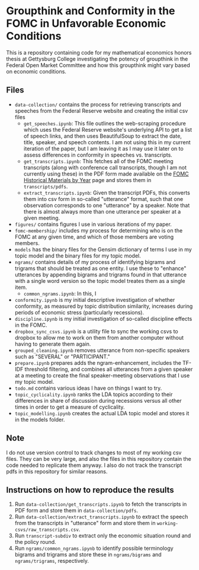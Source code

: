 # Groupthink and Conformity in the FOMC in Unfavorable Economic Conditions

This is a repository containing code for my mathematical economics honors thesis at Gettysburg College investigating the potency of groupthink in the Federal Open Market Committee and how this groupthink might vary based on economic conditions.

## Files

- `data-collection/` contains the process for retrieving transcripts and speeches from the Federal Reserve website and creating the initial csv files
    - `get_speeches.ipynb`: This file outlines the web-scraping procedure which uses the Federal Reserve website's underlying API to get a list of speech links, and then uses BeautifulSoup to extract the date, title, speaker, and speech contents. I am not using this in my current iteration of the paper, but I am leaving it as I may use it later on to assess differences in conformity in speeches vs. transcripts.
    - `get_transcripts.ipynb`: This fetches all of the FOMC meeting transcripts (along with conference call transcripts, though I am not currently using these) in the PDF form made available on the [FOMC Historical Materials by Year](https://www.federalreserve.gov/monetarypolicy/fomc_historical_year.htm) page and stores them in `transcripts/pdfs`.
    - `extract_transcripts.ipynb`: Given the transcript PDFs, this converts them into csv form in so-called "utterance" format, such that one observation corresponds to one "utterance" by a speaker. Note that there is almost always more than one utterance per speaker at a given meeting.
- `figures/` contains figures I use in various iterations of my paper.
- `fomc-membership/` includes my process for determining who is on the FOMC at any given time, and which of those members are voting members.
- `models` has the binary files for the Gensim dictionary of terms I use in my topic model and the binary files for my topic model.
- `ngrams/` contains details of my process of identifying bigrams and trigrams that should be treated as one entity. I use these to "enhance" utterances by appending bigrams and trigrams found in that utterance with a single word version so the topic model treates them as a single item.
    - `common_ngrams.ipynb`: In this, I 
- `conformity.ipynb` is my initial descriptive investigation of whether conformity, as measured by topic distribution similarity, increases during periods of economic stress (particularly recessions).
- `discipline.ipynb` is my initial investigation of so-called discipline effects in the FOMC.
- `dropbox_sync_csvs.ipynb` is a utility file to sync the working csvs to dropbox to allow me to work on them from another computer without having to generate them again.
- `grouped_cleaning.ipynb` removes utterance from non-specific speakers such as "SEVERAL" or "PARTICIPANT."
- `prepare.ipynb` prepares adds the ngram-enhancement, includes the TF-IDF threshold filtering, and combines all utterances from a given speaker at a meeting to create the final speaker-meeting observations that I use my topic model.
- `todo.md` contains various ideas I have on things I want to try.
- `topic_cyclicality.ipynb` ranks the LDA topics according to their differences in share of discussion during recessions versus all other times in order to get a measure of cyclicality.
- `topic_modelling.ipynb` creates the actual LDA topic model and stores it in the models folder.


## Note
I do not use version control to track changes to most of my working csv files. They can be very large, and also the files in this repository contain the code needed to replicate them anyway. I also do not track the transcript pdfs in this repository for similar reasons.

## Instructions on how to reproduce the results
1. Run `data-collection/get_transcripts.ipynb` to fetch the transcripts in PDF form and store them in `data-collection/pdfs`.
2. Run `data-collection/extract_transcripts.ipynb` to extract the speech from the transcripts in "utterance" form and store them in `working-csvs/raw_transcripts.csv`.
3. Run `transcript-subdiv` to extract only the economic situation round and the policy round.
4. Run `ngrams/common_ngrams.ipynb` to identify possible terminology bigrams and trigrams and store these in `ngrams/bigrams` and `ngrams/trigrams`, respectively.

